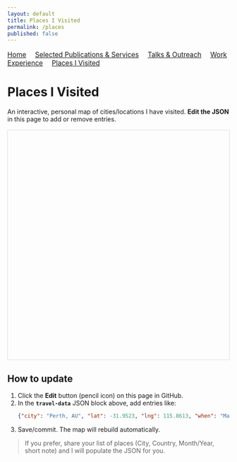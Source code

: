 ```yaml
---
layout: default
title: Places I Visited
permalink: /places
published: false
---
```



<nav style="margin: 1rem 0; font-size: 0.95rem;">
  <a href="/" style="margin-right: 1rem;">Home</a>
  <a href="/publications-services" style="margin-right: 1rem;">Selected Publications & Services</a>
  <a href="/talks-outreach" style="margin-right: 1rem;">Talks & Outreach</a>
  <a href="/experience" style="margin-right: 1rem;">Work Experience</a>
  <a href="/places" style="margin-right: 1rem;">Places I Visited</a>
</nav>


# Places I Visited

An interactive, personal map of cities/locations I have visited. **Edit the JSON** in this page to add or remove entries.

<link rel="stylesheet" href="https://unpkg.com/leaflet@1.9.4/dist/leaflet.css"/>
<script src="https://unpkg.com/leaflet@1.9.4/dist/leaflet.js"></script>
<style>
  #travel-map { height: 520px; margin: 1rem 0; border: 1px solid #ddd; }
  .travel-list li { margin-bottom: .25rem; }
</style>

<div id="travel-map" role="region" aria-label="Travel map"></div>

<!-- EDIT THIS JSON: add your own places -->
<script id="travel-data" type="application/json">
[
  {
    "city": "Singapore, SG",
    "lat": 1.3521,
    "lng": 103.8198,
    "when": "2023\u2013present",
    "notes": "Current base"
  },
  {
    "city": "Melbourne, AU",
    "lat": -37.8136,
    "lng": 144.9631,
    "when": "2018\u20132022",
    "notes": "PhD + teaching"
  },
  {
    "city": "Hyderabad, IN",
    "lat": 17.385,
    "lng": 78.4867,
    "when": "2015\u20132017",
    "notes": "TCS"
  }
]
</script>

<script>
  // Initialise map
  var map = L.map('travel-map').setView([14.0, 80.0], 3);
  L.tileLayer('https://{s}.tile.openstreetmap.org/{z}/{x}/{y}.png', {
    maxZoom: 19,
    attribution: '&copy; OpenStreetMap contributors'
  }).addTo(map);

  // Parse embedded JSON
  var dataEl = document.getElementById('travel-data');
  var places = JSON.parse(dataEl.textContent);
  var bounds = [];

  places.forEach(function(p) {
    var m = L.marker([p.lat, p.lng]).addTo(map);
    m.bindPopup("<strong>" + p.city + "</strong><br/>" + (p.when || "") + "<br/>" + (p.notes || ""));
    bounds.push([p.lat, p.lng]);
  });

  if (bounds.length > 0) { map.fitBounds(bounds, {padding: [30,30]}); }
</script>

## How to update
1. Click the **Edit** button (pencil icon) on this page in GitHub.  
2. In the **`travel-data`** JSON block above, add entries like:
   ```json
   {"city": "Perth, AU", "lat": -31.9523, "lng": 115.8613, "when": "May 2024", "notes": "ASCILITE trip"}
   ```
3. Save/commit. The map will rebuild automatically.

> If you prefer, share your list of places (City, Country, Month/Year, short note) and I will populate the JSON for you.
